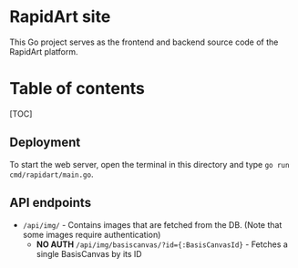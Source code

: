# RapidArt site
This Go project serves as the frontend and backend source code of the RapidArt platform.

# Table of contents

[TOC]

## Deployment
To start the web server, open the terminal in this directory and type `go run cmd/rapidart/main.go`. 


## API endpoints
* `/api/img/` - Contains images that are fetched from the DB. (Note that some images require authentication)
  * **NO AUTH** `/api/img/basiscanvas/?id={:BasisCanvasId}` - Fetches a single BasisCanvas by its ID